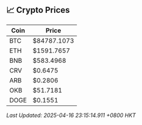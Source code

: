 ## 📈 Crypto Prices

| Coin | Price |
| ---- | ----- |
| BTC | $84787.1073 |
| ETH | $1591.7657 |
| BNB | $583.4968 |
| CRV | $0.6475 |
| ARB | $0.2806 |
| OKB | $51.7181 |
| DOGE | $0.1551 |

_Last Updated: 2025-04-16 23:15:14.911 +0800 HKT_